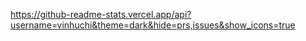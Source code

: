 https://github-readme-stats.vercel.app/api?username=vinhuchi&theme=dark&hide=prs,issues&show_icons=true
